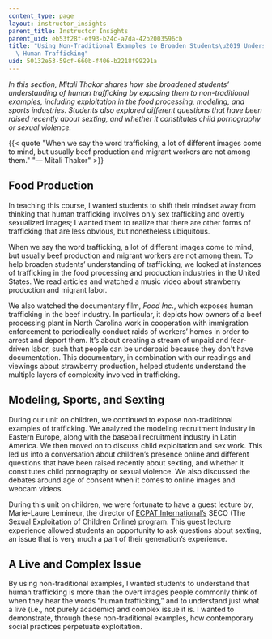 ```yaml
---
content_type: page
layout: instructor_insights
parent_title: Instructor Insights
parent_uid: eb53f28f-ef93-b24c-a7da-42b2003596cb
title: "Using Non-Traditional Examples to Broaden Students\u2019 Understanding of\
  \ Human Trafficking"
uid: 50132e53-59cf-660b-f406-b2218f99291a
---
```


_In this section, Mitali Thakor shares how she broadened students’ understanding of human trafficking by exposing them to non-traditional examples, including exploitation in the food processing, modeling, and sports industries. Students also explored different questions that have been raised recently about sexting, and whether it constitutes child pornography or sexual violence._

{{< quote "When we say the word trafficking, a lot of different images come to mind, but usually beef production and migrant workers are not among them." "— Mitali Thakor" >}}

Food Production
---------------

In teaching this course, I wanted students to shift their mindset away from thinking that human trafficking involves only sex trafficking and overtly sexualized images; I wanted them to realize that there are other forms of trafficking that are less obvious, but nonetheless ubiquitous.

When we say the word trafficking, a lot of different images come to mind, but usually beef production and migrant workers are not among them. To help broaden students’ understanding of trafficking, we looked at instances of trafficking in the food processing and production industries in the United States. We read articles and watched a music video about strawberry production and migrant labor.

We also watched the documentary film, _Food Inc_., which exposes human trafficking in the beef industry. In particular, it depicts how owners of a beef processing plant in North Carolina work in cooperation with immigration enforcement to periodically conduct raids of workers’ homes in order to arrest and deport them. It’s about creating a stream of unpaid and fear-driven labor, such that people can be underpaid because they don't have documentation. This documentary, in combination with our readings and viewings about strawberry production, helped students understand the multiple layers of complexity involved in trafficking.

Modeling, Sports, and Sexting
-----------------------------

During our unit on children, we continued to expose non-traditional examples of trafficking. We analyzed the modeling recruitment industry in Eastern Europe, along with the baseball recruitment industry in Latin America. We then moved on to discuss child exploitation and sex work. This led us into a conversation about children’s presence online and different questions that have been raised recently about sexting, and whether it constitutes child pornography or sexual violence. We also discussed the debates around age of consent when it comes to online images and webcam videos.

During this unit on children, we were fortunate to have a guest lecture by, Marie-Laure Lemineur, the director of [ECPAT International’s](http://www.ecpat.net) SECO (The Sexual Exploitation of Children Online) program. This guest lecture experience allowed students an opportunity to ask questions about sexting, an issue that is very much a part of their generation’s experience.

A Live and Complex Issue
------------------------

By using non-traditional examples, I wanted students to understand that human trafficking is more than the overt images people commonly think of when they hear the words “human trafficking,” and to understand just what a live (i.e., not purely academic) and complex issue it is. I wanted to demonstrate, through these non-traditional examples, how contemporary social practices perpetuate exploitation.
